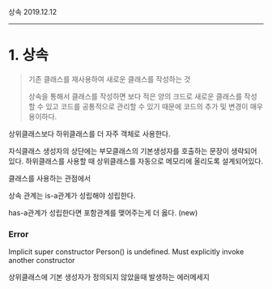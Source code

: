 상속																																									2019.12.12

---

# 1. 상속

> 기존 클래스를 재사용하여 새로운 클래스를 작성하는 것
>
> 상속을 통해서 클래스를 작성하면 보다 적은 양의 크드로 새로운 클래스를 작성할 수 있고 코드를 공통적으로 관리할 수 있기 때문에 코드의 추가 및 변경이 매우 용이하다.





상위클래스보다 하위클래스를 더 자주 객체로 사용한다.



자식클래스 생성자의 상단에는 부모클래스의 기본생성자를 호출하는 문장이 생략되어있다. 하위클래스를 사용할 때 상위클래스를 자동으로 메모리에 올리도록 설계되어있다.



클래스를 사용하는 관점에서

상속 관계는 is-a관계가 성립해야 성립한다.

has-a관계가 성립한다면 포함관계를 맺어주는게 더 옳다. (new)

### Error

Implicit super constructor Person() is undefined. Must explicitly invoke another constructor

상위클래스에 기본 생성자가 정의되지 않았을때 발생하는 에러메세지

